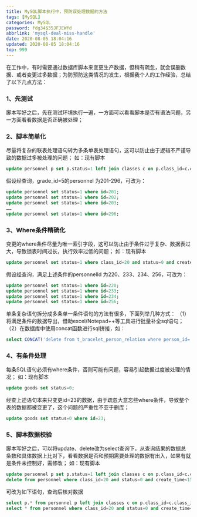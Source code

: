 ```yaml
---
title: MySQL脚本执行中，预防误处理数据的方法
tags: [MySQL]
categories: MySQL
password: fdg34$35JFJEWfd
abbrlink: 'mysql-deal-miss-handle'
date: 2020-08-05 18:04:16
updated: 2020-08-05 18:04:16
top: 999
---
```


<div class="note info">在工作中，有时需要通过数据库脚本来变更生产数据，但稍有疏忽，就会误删数据、或者变更过多数据；为防预防这类情况的发生，根据我个人的工作经验，总结了以下几点方法：</div>

### 1、先测试
   脚本写好之后，先在测试环境执行一遍，一方面可以看看脚本是否有语法问题，另一方面看看数据是否正确被处理；

### 2、脚本简单化
   尽量将复杂的联表处理语句转为多条单表处理语句，这可以防止由于逻辑不严谨导致的数据过多被处理的问题；
如：现有脚本
```sql
update personnel p set p.status=1 left join classes c on p.class_id=c.class_id where c.grade_id=5;
```
假设经查询，grade_id=5的personnel 为201-296，可改为：
```sql
update personnel set status=1 where id=201;
update personnel set status=1 where id=202;
update personnel set status=1 where id=203;
……
update personnel set status=1 where id=296;
```

### 3、Where条件精确化
   变更的where条件尽量为唯一索引字段，这可以防止由于条件过于复杂、数据表过大，导致锁表时间过长，执行效率过低的问题；
如：现有脚本
```sql
update personnel set status=1 where class_id=20 and status=0 and create_time<1571580242;
```

假设经查询，满足上述条件的personnelId 为220、233、234、256，可改为：
```sql
update personnel set status=1 where id=220;
update personnel set status=1 where id=233;
update personnel set status=1 where id=234;
update personnel set status=1 where id=256;
```

单条复杂语句拆分成多条单一条件语句的方法有很多，下面列举几种方式：
（1）将满足条件的数据导出，借助excel/Notepad++等工具进行批量补全sql语句；
（2）在数据库中使用concat函数进行sql拼接，如：
```sql
select CONCAT('delete from t_bracelet_person_relation where person_id=',person_id,' and mac_id="',mac_id,'";') from t_bracelet_person_relation where mac_id in ('C9B1EC032CB3','FCBA0EB1DA09') and status=0;
```

### 4、有条件处理
每条SQL语句必须有where条件，否则可能有问题，容易引起数据过度被处理的情况；
如：现有脚本
```sql
update goods set status=0;
```

经查上述语句本来只变更id=23的数据，由于疏忽大意忘些where条件，导致整个表的数据都被变更了，这个问题的严重性不亚于删库；
```sql
update goods set status=0 where id=23;
```

### 5、脚本数据校验
脚本写好之后，可以将update、delete改为select查询下，从查询结果的数据总条数和具体数据上比对下，看看数据是否和预期需要处理的数据有出入，如果有就是条件未控制好，需修改；
如：现有脚本
```sql
update personnel p set p.status=1 left join classes c on p.class_id=c.class_id where c.grade_id=5;
delete from personnel where class_id=20 and status=0 and create_time<1571580242;
```
可改为如下语句，查询后核对数据
```sql
select p.* from personnel p left join classes c on p.class_id=c.class_id where c.grade_id=5;
select * from personnel where class_id=20 and status=0 and create_time<1571580242;
```
